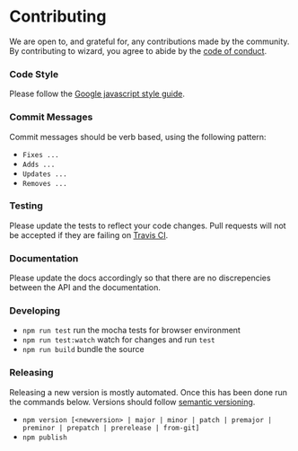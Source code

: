 # Contributing

We are open to, and grateful for, any contributions made by the community. By contributing to wizard, you agree to abide by the [code of conduct](https://github.com/pragmaticivan/wizard/blob/master/CODE_OF_CONDUCT.md).

### Code Style

Please follow the [Google javascript style guide](http://google.github.io/styleguide/jsguide.html).

### Commit Messages

Commit messages should be verb based, using the following pattern:

- `Fixes ...`
- `Adds ...`
- `Updates ...`
- `Removes ...`

### Testing

Please update the tests to reflect your code changes. Pull requests will not be accepted if they are failing on [Travis CI](https://travis-ci.com/pragmaticivan/wizard).

### Documentation

Please update the docs accordingly so that there are no discrepencies between the API and the documentation.

### Developing

- `npm run test` run the mocha tests for browser environment
- `npm run test:watch` watch for changes and run `test`
- `npm run build` bundle the source


### Releasing

Releasing a new version is mostly automated. Once this has been done run the commands below. Versions should follow [semantic versioning](http://semver.org/).

- `npm version [<newversion> | major | minor | patch | premajor | preminor | prepatch | prerelease | from-git]`
- `npm publish`
